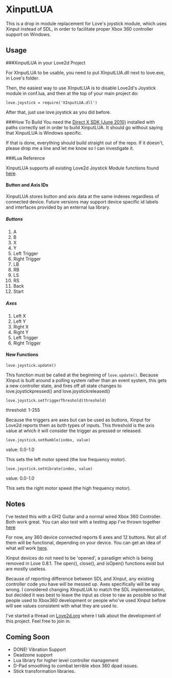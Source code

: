 XinputLUA
=================

This is a drop in module replacement for Love's joystick module, which uses Xinput instead of SDL, in order to facilitate proper Xbox 360 controller support on Windows.

Usage
------------

###XinputLUA in your Love2d Project

For XInputLUA to be usable, you need to put XInputLUA.dll next to love.exe, in Love's folder.

Then, the easiest way to use XInputLUA is to disable Love2d's Joystick module in conf.lua, and then at the top of your main project do:

`love.joystick = require('XInputLUA.dll')`

After that, just use love.joystick as you did before.

###How To Build
You need the [Direct X SDK (June 2010)](http://www.microsoft.com/en-us/download/details.aspx?id=6812) installed with paths correctly set in order to build XinputLUA. It should go without saying that XinputLUA is Windows specific.

If that is done, everything should build straight out of the repo. If it doesn't, please drop me a line and let me know so I can investigate it.

###Lua Reference

XinputLUA supports all existing Love2d Joystick Module functions found [here](https://love2d.org/wiki/love.joystick).

#### Button and Axis IDs

XinputLUA stores button and axis data at the same indexes regardless of connected device. Future versions may support device specific id labels and interfaces provided by an external lua library. 

##### Buttons
1. A
2. B
3. X
4. Y
5. Left Trigger
6. Right Trigger
7. LB
8. RB
9. LS
10. RS
11. Back
12. Start

##### Axes
1. Left X
2. Left Y
3. Right X
4. Right Y
5. Left Trigger
6. Right Trigger

#### New Functions
`love.joystick.update()`

This function must be called at the beginning of `love.update()`. Because XInput is built around a polling system rather than an event system, this gets a new controller state, and fires off all state changes to love.joystickpressed() and love.joystickreleased()

`love.joystick.setTriggerThreshold(threshold)`

threshold: 1-255

Because the triggers are axes but can be used as buttons, Xinput for Love2d reports them as both types of inputs. This threshold is the axis value at which it will consider the trigger as pressed or released.

`love.joystick.setRumble(index, value)`

value: 0.0-1.0

This sets the left motor speed (the low frequency motor). 

`love.joystick.setVibrate(index, value)`

value: 0.0-1.0

This sets the right motor speed (the high frequency motor). 


Notes
-----

I've tested this with a GH2 Guitar and a normal wired Xbox 360 Controller. Both work great. You can also test with a testing app I've thrown together [here](https://github.com/mrcharles/love2d-x360-test)

For now, any 360 device connected reports 6 axes and 12 buttons. Not all of them will be functional, depending on your device. You can get an idea of what *will* work [here](http://msdn.microsoft.com/en-us/library/windows/desktop/hh405050(v=vs.85).aspx).

Xinput devices do not need to be 'opened', a paradigm which is being removed in Love 0.8.1. The open(), close(), and isOpen() functions exist but are mostly useless.

Because of reporting difference between SDL and Xinput, any existing controller code you have will be messed up. Axes specifically will be way wrong. I considered changing XInputLUA to match the SDL implementation, but decided it was best to leave the input as close to raw as possible so that people used to Xbox360 development or people who've used Xinput before will see values consistent with what they are used to.

I've started a thread on [Love2d.org](https://love2d.org/forums/viewtopic.php?f=4&t=10356) where I talk about the development of this project. Feel free to join in.

Coming Soon
-----------

* DONE! Vibration Support 
* Deadzone support
* Lua library for higher level controller management
* D-Pad smoothing to combat terrible xbox 360 dpad issues.
* Stick transformation libraries. 